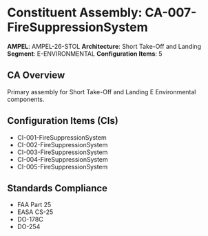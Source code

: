 # Constituent Assembly: CA-007-FireSuppressionSystem

**AMPEL**: AMPEL-26-STOL
**Architecture**: Short Take-Off and Landing
**Segment**: E-ENVIRONMENTAL
**Configuration Items**: 5

## CA Overview
Primary assembly for Short Take-Off and Landing E Environmental components.

## Configuration Items (CIs)
- CI-001-FireSuppressionSystem
- CI-002-FireSuppressionSystem
- CI-003-FireSuppressionSystem
- CI-004-FireSuppressionSystem
- CI-005-FireSuppressionSystem

## Standards Compliance
- FAA Part 25
- EASA CS-25
- DO-178C
- DO-254
